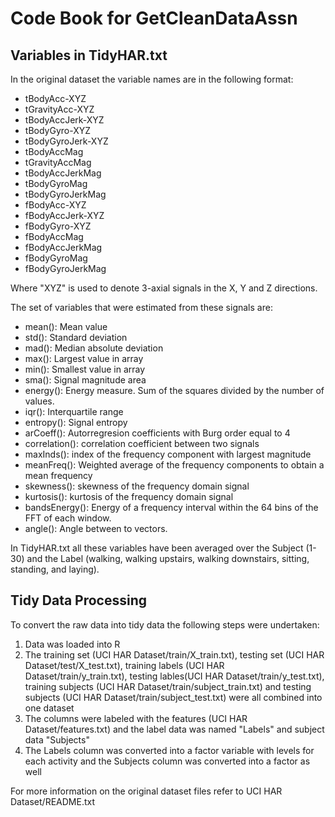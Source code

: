 Code Book for GetCleanDataAssn
==============================

## Variables in TidyHAR.txt

In the original dataset the variable names are in the following format:  
- tBodyAcc-XYZ  
- tGravityAcc-XYZ  
- tBodyAccJerk-XYZ  
- tBodyGyro-XYZ  
- tBodyGyroJerk-XYZ  
- tBodyAccMag  
- tGravityAccMag  
- tBodyAccJerkMag  
- tBodyGyroMag  
- tBodyGyroJerkMag  
- fBodyAcc-XYZ  
- fBodyAccJerk-XYZ  
- fBodyGyro-XYZ  
- fBodyAccMag  
- fBodyAccJerkMag  
- fBodyGyroMag  
- fBodyGyroJerkMag

Where "XYZ" is used to denote 3-axial signals in the X, Y and Z directions.

The set of variables that were estimated from these signals are:  
- mean(): Mean value  
- std(): Standard deviation  
- mad(): Median absolute deviation   
- max(): Largest value in array  
- min(): Smallest value in array  
- sma(): Signal magnitude area  
- energy(): Energy measure. Sum of the squares divided by the number of values.   
- iqr(): Interquartile range   
- entropy(): Signal entropy  
- arCoeff(): Autorregresion coefficients with Burg order equal to 4  
- correlation(): correlation coefficient between two signals  
- maxInds(): index of the frequency component with largest magnitude  
- meanFreq(): Weighted average of the frequency components to obtain a mean frequency  
- skewness(): skewness of the frequency domain signal   
- kurtosis(): kurtosis of the frequency domain signal   
- bandsEnergy(): Energy of a frequency interval within the 64 bins of the FFT of each window.  
- angle(): Angle between to vectors.

In TidyHAR.txt all these variables have been averaged over the Subject (1-30) and the Label (walking, walking upstairs, walking downstairs, sitting, standing, and laying).

## Tidy Data Processing

To convert the raw data into tidy data the following steps were undertaken:

1. Data was loaded into R
2. The training set (UCI HAR Dataset/train/X_train.txt), testing set (UCI HAR Dataset/test/X_test.txt), training labels (UCI HAR Dataset/train/y_train.txt), testing lables(UCI HAR Dataset/train/y_test.txt), training subjects (UCI HAR Dataset/train/subject_train.txt) and testing subjects (UCI HAR Dataset/train/subject_test.txt) were all combined into one dataset
3. The columns were labeled with the features (UCI HAR Dataset/features.txt) and the label data was named "Labels" and subject data "Subjects"
4. The Labels column was converted into a factor variable with levels for each activity and the Subjects column was converted into a factor as well

For more information on the original dataset files refer to UCI HAR Dataset/README.txt